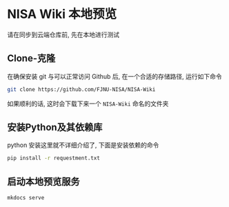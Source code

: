 # NISA Wiki 本地预览

请在同步到云端仓库前, 先在本地进行测试

## Clone-克隆

在确保安装 git 与可以正常访问 Github 后, 在一个合适的存储路径, 运行如下命令

```bash
git clone https://github.com/FJNU-NISA/NISA-Wiki
```

如果顺利的话, 这时会下载下来一个 `NISA-Wiki` 命名的文件夹

## 安装Python及其依赖库

python 安装这里就不详细介绍了, 下面是安装依赖的命令

```bash
pip install -r requestment.txt
```

## 启动本地预览服务

```bash
mkdocs serve
```